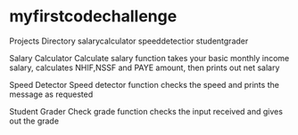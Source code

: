 # myfirstcodechallenge
Projects Directory
salarycalculator
speeddetectior
studentgrader

Salary Calculator
Calculate salary function takes your basic monthly income salary, calculates NHIF,NSSF and PAYE amount, then prints out net salary

Speed Detector
Speed detector function checks the speed and prints the message as requested

Student Grader
Check grade function checks the input received and gives out the grade

